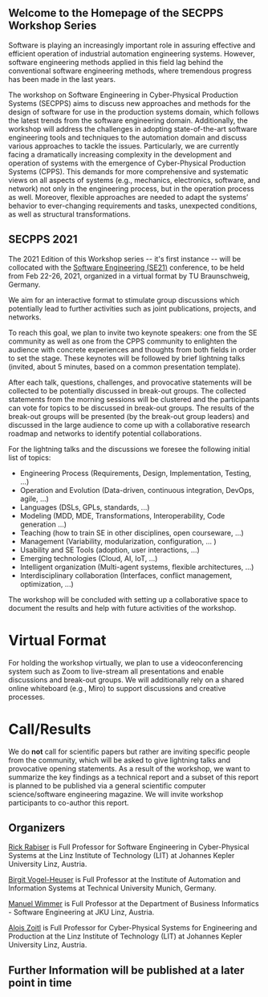 ## Welcome to the Homepage of the SECPPS Workshop Series

Software is playing an increasingly important role in assuring effective and efficient operation of industrial automation engineering systems. However, software engineering methods applied in this field lag behind the conventional software engineering methods, where tremendous progress has been made in the last years.

The workshop on Software Engineering in Cyber-Physical Production Systems (SECPPS) aims to discuss new approaches and methods for the design of software for use in the production systems domain, which follows the latest trends from the software engineering domain. Additionally, the workshop will address the challenges in adopting state-of-the-art software engineering tools and techniques to the automation domain and discuss various approaches to tackle the issues. Particularly, we are currently facing a dramatically increasing complexity in the development and operation of systems with the emergence of Cyber-Physical Production Systems (CPPS). This demands for more comprehensive and systematic views on all aspects of systems (e.g., mechanics, electronics, software, and network) not only in the engineering process, but in the operation process as well. Moreover, flexible approaches are needed to adapt the systems’ behavior to ever-changing requirements and tasks, unexpected conditions, as well as structural transformations.

## SECPPS 2021

The 2021 Edition of this Workshop series -- it's first instance -- will be collocated with the <a href="https://se-2021.tu-bs.de/">Software Engineering (SE21)</a> conference, to be held from Feb 22-26, 2021, organized in a virtual format by TU Braunschweig, Germany.

We aim for an interactive format to stimulate group discussions which potentially lead to further activities such as joint publications, projects, and networks.

To reach this goal, we plan to invite two keynote speakers: one from the SE community as well as one from the CPPS community to enlighten the audience with concrete experiences and thoughts from both fields in order to set the stage. These keynotes will be followed by brief lightning talks (invited, about 5 minutes, based on a common presentation template).

After each talk, questions, challenges, and provocative statements will be collected to be potentially discussed in break-out groups. The collected statements from the morning sessions will be clustered and the participants can vote for topics to be discussed in break-out groups. The results of the break-out groups will be presented (by the break-out group leaders) and discussed in the large audience to come up with a collaborative research roadmap and networks to identify potential collaborations.

For the lightning talks and the discussions we foresee the following initial list of topics:

<ul>
  <li>Engineering Process (Requirements, Design, Implementation, Testing, ...)</li>
  <li>Operation and Evolution (Data-driven, continuous integration, DevOps, agile, ...)</li>
  <li>Languages (DSLs, GPLs, standards, ...)</li>
  <li>Modeling (MDD, MDE, Transformations, Interoperability, Code generation ...)</li>
  <li>Teaching (how to train SE in other disciplines, open courseware, ...)</li>
  <li>Management (Variability, modularization, configuration, ... )</li>
  <li>Usability and SE Tools (adoption, user interactions, ...)</li>
  <li>Emerging technologies (Cloud, AI, IoT, ...)</li>
  <li>Intelligent organization (Multi-agent systems, flexible architectures, ...)</li>
  <li>Interdisciplinary collaboration (Interfaces, conflict management, optimization, ...)</li>
</ul>

The workshop will be concluded with setting up a collaborative space to document the results and help with future activities of the workshop.

# Virtual Format

For holding the workshop virtually, we plan to use a videoconferencing system such as Zoom to live-stream all presentations and enable discussions and break-out groups. We will additionally rely on a shared online whiteboard (e.g., Miro) to support discussions and creative processes.

# Call/Results

We do <b>not</b> call for scientific papers but rather are inviting specific people from the community, which will be asked to give lightning talks and provocative opening statements. As a result of the workshop, we want to summarize the key findings as a technical report and a subset of this report is planned to be published
via a general scientific computer science/software engineering magazine. We will invite workshop participants to co-author this report.

## Organizers

<a href="https://rickrabiser.github.io/rick/">Rick Rabiser</a> is Full Professor for Software Engineering in Cyber-Physical Systems at the Linz Institute of Technology (LIT) at Johannes Kepler University Linz, Austria. 

<a href="https://www.mw.tum.de/ais/lehrstuhl/personen/prof-vogel-heuser/">Birgit Vogel-Heuser</a> is Full Professor at the Institute of Automation and Information Systems at Technical University Munich, Germany. 

<a href="https://www.se.jku.at/manuel-wimmer">Manuel Wimmer</a> is Full Professor at the Department of Business Informatics - Software Engineering at JKU Linz, Austria. 

<a href="https://www.jku.at/linz-institute-of-technology/forschung/research-labs/cyber-physical-systems-lab/team/univ-prof-di-dr-alois-zoitl/">Alois Zoitl</a> is Full Professor for Cyber-Physical Systems for Engineering and Production at the Linz Institute of Technology (LIT) at Johannes Kepler University Linz, Austria. 

## Further Information will be published at a later point in time
